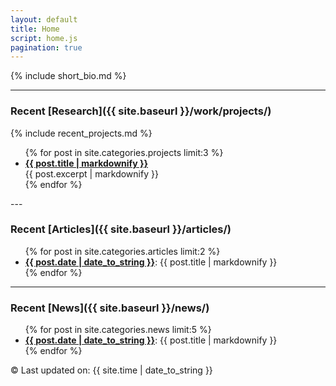 ```yaml
---
layout: default
title: Home
script: home.js
pagination: true
---
```

{% include short_bio.md %}

---

### Recent [Research]({{ site.baseurl }}/work/projects/)
{% include recent_projects.md %}

<ul class="inset">
{% for post in site.categories.projects limit:3  %}
  <li>
    <a href="{{ site.baseurl }}{{ post.url }}"><strong>{{ post.title | markdownify }}</strong></a> <br>
{{ post.excerpt | markdownify }}
  </li>
{% endfor %}
</ul>
---

### Recent [Articles]({{ site.baseurl }}/articles/)
<ul class="inset">
{% for post in site.categories.articles limit:2 %}
  <li>
    <a href="{{ site.baseurl }}{{ post.url }}"><strong>{{ post.date | date_to_string }}</strong></a>: {{ post.title | markdownify }}
  </li>
{% endfor %}
</ul>

---

### Recent [News]({{ site.baseurl }}/news/)
<ul class="inset">
{% for post in site.categories.news limit:5 %}
  <li>
    <a href="{{ site.baseurl }}{{ post.url }}"><strong>{{ post.date | date_to_string }}</strong></a>: {{ post.title | markdownify }}
  </li>
{% endfor %}
</ul>


<div class="footer">
&copy; Last updated on: {{ site.time | date_to_string }}
</div>
